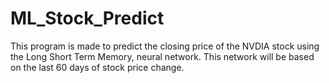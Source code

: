 # ML_Stock_Predict
This program is made to predict the closing price of the NVDIA stock using the Long Short Term Memory, neural network. This network will be based on the last 60 days of stock price change. 

